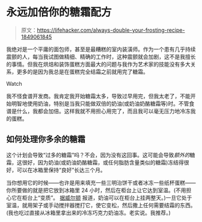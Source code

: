 # 永远加倍你的糖霜配方

> 原文：<https://lifehacker.com/always-double-your-frosting-recipe-1849061845>

我绝对是一个平庸的面包师，甚至是最糟糕的室内装潢师。作为一个患有几乎持续震颤的人，每当我试图做精细、精确的工作时，这种震颤就会加剧，这不是我擅长的事情。但我在烘焙和装饰蛋糕方面最大的问题与我作为艺术家的技能没有多大关系，更多的是因为我总是在蛋糕完全结霜之前就用完了糖霜。

Watch

我不怪食谱开发商。我肯定我开始糖霜太多，导致过早用完，但我太老了，不能开始明智地使用奶油，特别是当我只能做双倍的奶油(或奶油奶酪糖霜等)时。不管食谱是什么，我都会加倍。这样我就不用担心用完了，而且我可以毫无压力地冷冻我的蛋糕。

## 如何处理你多余的糖霜

这个计划会导致“过多的糖霜”吗？不会，因为没有这回事。这可能会导致*额外的*糖霜，这很好，因为奶油(或奶油奶酪糖霜，或任何脂肪含量类似的糖霜)冻结得很好，可以在冰箱里保持“良好”长达三个月。

当你想用它的时候——也许是用来填充一些三明治饼干或者冰冻一些纸杯蛋糕——你所要做的就是把它放到冰箱里 24 小时，然后在柜台上让它达到室温。(不用担心它在柜台上“变质”。 [据威尔顿](https://blog.wilton.com/how-to-store-buttercream-frosting/) 报道，奶油可以在柜台上挂两整天。)一旦它处于室温，就用架子或手动搅拌器搅打它，使它变松，然后撒上任何需要结霜的东西。(我也吃过直接从冰箱里拿出来的冷冻巧克力奶油冻。老实说。我推荐。)